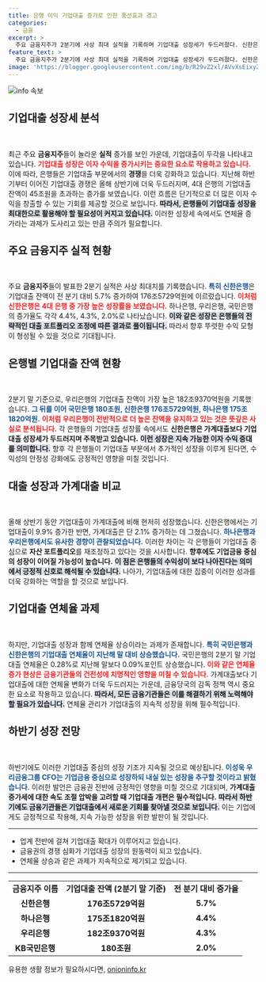 ```yaml
---
title: 은행 이익 기업대출 증가로 인한 풍선효과 경고
categories:
  - 금융
excerpt: >
  주요 금융지주가 2분기에 사상 최대 실적을 기록하며 기업대출 성장세가 두드러졌다. 신한은행이 가장 가파르게 증가한 가운데, 연체율 상승은 해결해야 할 과제로 남았다. 이들의 성장 전략과 도전 과제를 지금 확인해보세요!
feature_text: >
  주요 금융지주가 2분기에 사상 최대 실적을 기록하며 기업대출 성장세가 두드러졌다. 신한은행이 가장 가파르게 증가한 가운데, 연체율 상승은 해결해야 할 과제로 남았다. 이들의 성장 전략과 도전 과제를 지금 확인해보세요!
image: 'https://blogger.googleusercontent.com/img/b/R29vZ2xl/AVvXsEixyZcFfHzMRdzZMjFBmAUKJYCLCGyLL1o632UiGVXcaFdKo_bkvkuCioo0uUKlGfBVcT3P84aROyZIXSBEx3Aw5nCQ3pTgDom1WDC4m8eifvWiAmWEEVb4x6G_l8C0QH225ldMjyaFvpxGEBGNO37VmDTDMHGhJPq73UglMfDca1-0aw/s1600/blogspot.png'
---
```


<p><img src="https://blogger.googleusercontent.com/img/b/R29vZ2xl/AVvXsEixyZcFfHzMRdzZMjFBmAUKJYCLCGyLL1o632UiGVXcaFdKo_bkvkuCioo0uUKlGfBVcT3P84aROyZIXSBEx3Aw5nCQ3pTgDom1WDC4m8eifvWiAmWEEVb4x6G_l8C0QH225ldMjyaFvpxGEBGNO37VmDTDMHGhJPq73UglMfDca1-0aw/s1600/blogspot.png" alt="info 속보" /></p>

<h2 data-ke-size="size26">기업대출 성장세 분석</h2>

<p data-ke-size="size16">&nbsp;</p>

<p>최근 주요 <b>금융지주</b>들이 놀라운 <b>실적</b> 증가를 보인 가운데, 기업대출이 두각을 나타내고 있습니다. <b><span style="color: #ee2323;">기업대출 성장은 이자 수익을 증가시키는 중요한 요소로 작용하고 있습니다.</span></b> 이에 따라, 은행들은 기업대출 부문에서의 <b>경쟁</b>을 더욱 강화하고 있습니다. 지난해 하반기부터 이어진 기업대출 경쟁은 올해 상반기에 더욱 두드러지며, 4대 은행의 기업대출 잔액이 45조원을 초과하는 증가를 보였습니다. 이런 흐름은 단기적으로 더 많은 이자 수익을 창출할 수 있는 기회를 제공할 것으로 보입니다. <b><span style="background-color: #21538527;">따라서, 은행들이 기업대출 성장을 최대한으로 활용해야 할 필요성이 커지고 있습니다.</span></b> 이러한 성장세 속에서도 연체율 증가라는 과제가 도사리고 있는 만큼 주의가 필요합니다.</p></p>

<h2 data-ke-size="size26">주요 금융지주 실적 현황</h2>

<p data-ke-size="size16">&nbsp;</p>

<p>주요 <b>금융지주</b>들이 발표한 2분기 실적은 사상 최대치를 기록했습니다. <b><span style="color: #1a5490;">특히 신한은행</span></b>은 기업대출 잔액이 전 분기 대비 5.7% 증가하여 176조5729억원에 이르렀습니다. <b><span style="color: #ee2323;">이처럼 신한은행은 4대 은행 중 가장 높은 성장률을 보였습니다.</span></b> 하나은행, 우리은행, 국민은행의 증가율도 각각 4.4%, 4.3%, 2.0%로 나타났습니다. <b><span style="background-color: #21538527;">이와 같은 성장은 은행들의 전략적인 대출 포트폴리오 조정에 따른 결과로 풀이됩니다.</span></b> 따라서 향후 뚜렷한 수익 모형이 형성될 수 있을 것으로 기대됩니다.</p></p>

<h2 data-ke-size="size26">은행별 기업대출 잔액 현황</h2>

<p data-ke-size="size16">&nbsp;</p>

<p>2분기 말 기준으로, 우리은행의 기업대출 잔액이 가장 높은 182조9370억원을 기록했습니다. <b><span style="color: #1a5490;">그 뒤를 이어 국민은행 180조원, 신한은행 176조5729억원, 하나은행 175조1820억원.</span></b> <b><span style="color: #ee2323;">이처럼 우리은행이 전반적으로 더 높은 잔액을 유지하고 있는 것은 뜻깊은 사실로 분석됩니다.</span></b> 각 은행들의 기업대출 성장률 속에서도 <b>신한은행은 가계대출보다 기업대출 성장세가 두드러지며 주목받고 있습니다.</b> <b><span style="background-color: #21538527;">이런 성장은 지속 가능한 이자 수익 증대를 의미합니다.</span></b> 향후 각 은행들이 기업대출 부문에서 추가적인 성장을 이루게 된다면, 수익성의 안정성 강화에도 긍정적인 영향을 미칠 것입니다.</p></p>

<h2 data-ke-size="size26">대출 성장과 가계대출 비교</h2>

<p data-ke-size="size16">&nbsp;</p>

<p>올해 상반기 동안 기업대출이 가계대출에 비해 현저히 성장했습니다. 신한은행에서는 기업대출이 9.9% 증가한 반면, 가계대출은 단 2.1% 증가하는 데 그쳤습니다. <b><span style="color: #1a5490;">하나은행과 우리은행에서도 유사한 경향이 관찰되었습니다.</span></b> 이러한 차이는 각 은행들이 기업대출 중심으로 <b>자산 포트폴리오</b>를 재조정하고 있다는 것을 시사합니다. <b><span style="ee2323;">향후에도 기업금융 중심의 성장이 이어질 가능성이 높습니다.</span></b> <b><span style="background-color: #21538527;">이 점은 은행들의 수익성이 보다 나아진다는 의미에서 긍정적 신호로 해석될 수 있습니다.</span></b> 나아가, 기업대출에 대한 집중이 이러한 성과를 더욱 강화하는 역할을 할 것으로 보입니다.</p></p>

<h2 data-ke-size="size26">기업대출 연체율 과제</h2>

<p data-ke-size="size16">&nbsp;</p>

<p>하지만, 기업대출 성장과 함께 연체율 상승이라는 과제가 존재합니다. <b><span style="color: #1a5490;">특히 국민은행과 신한은행의 기업대출 연체율이 지난해 말 대비 상승했습니다.</span></b> 국민은행의 2분기 말 기업대출 연체율은 0.28%로 지난해 말보다 0.09%포인트 상승했습니다. <b><span style="color: #ee2323;">이와 같은 연체율 증가 현상은 금융기관들의 건전성에 치명적인 영향을 미칠 수 있습니다.</span></b> 가계대출보다 기업대출에 대한 연체율 변화가 더욱 두드러지는 가운데, 금융당국의 감독 정책 역시 중요한 요소로 작용하고 있습니다. <b><span style="background-color: #21538527;">따라서, 모든 금융기관들은 이를 해결하기 위해 노력해야 할 필요가 있습니다.</span></b> 연체율 관리가 기업대출의 지속적 성장을 위해 필수적입니다.</p></p>

<h2 data-ke-size="size26">하반기 성장 전망</h2>

<p data-ke-size="size16">&nbsp;</p>

<p>하반기에도 이러한 기업대출 중심의 성장 기조가 지속될 것으로 예상됩니다. <b><span style="color: #1a5490;">이성욱 우리금융그룹 CFO는 기업금융 중심으로 성장하되 내실 있는 성장을 추구할 것이라고 밝혔습니다.</span></b> 이러한 발언은 금융권 전반에 긍정적인 영향을 미칠 것으로 기대되며, <b><span style="ee2323;">가계대출 증가세에 대한 속도 조절 압박을 고려할 때 기업대출 개편은 필수적입니다.</span></b> <b><span style="background-color: #21538527;">따라서 하반기에도 금융기관들은 기업대출에서 새로운 기회를 찾아낼 것으로 보입니다.</span></b> 이는 기업에게도 긍정적으로 작용해, 지속 가능한 성장을 위한 발판이 될 것입니다.</p></p>

<hr />

<ul>
<li>업계 전반에 걸쳐 기업대출 확대가 이루어지고 있습니다.</li>
<li>금융권의 경쟁 심화가 기업대출 성장의 원동력이 되고 있습니다.</li>
<li>연체율 상승과 같은 과제가 지속적으로 제기되고 있습니다.</li>
</ul>

<hr />

<table style="width:100%;">
<tr>
<td style="text-align: center; height: 17px;"><b>금융지주 이름</b></td>
<td style="text-align: center; height: 17px;"><b>기업대출 잔액 (2분기 말 기준)</b></td>
<td style="text-align: center; height: 17px;"><b>전 분기 대비 증가율</b></td>
</tr>
<tr>
<td style="text-align: center; height: 17px;"><b>신한은행</b></td>
<td style="text-align: center; height: 17px;"><b>176조5729억원</b></td>
<td style="text-align: center; height: 17px;"><b>5.7%</b></td>
</tr>
<tr>
<td style="text-align: center; height: 17px;"><b>하나은행</b></td>
<td style="text-align: center; height: 17px;"><b>175조1820억원</b></td>
<td style="text-align: center; height: 17px;"><b>4.4%</b></td>
</tr>
<tr>
<td style="text-align: center; height: 17px;"><b>우리은행</b></td>
<td style="text-align: center; height: 17px;"><b>182조9370억원</b></td>
<td style="text-align: center; height: 17px;"><b>4.3%</b></td>
</tr>
<tr>
<td style="text-align: center; height: 17px;"><b>KB국민은행</b></td>
<td style="text-align: center; height: 17px;"><b>180조원</b></td>
<td style="text-align: center; height: 17px;"><b>2.0%</b></td>
</tr>
</table>
유용한 생활 정보가 필요하시다면, <a href="https://onioninfo.kr" rel="dofollow">onioninfo.kr</a>


